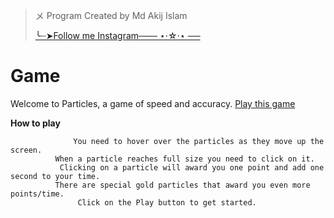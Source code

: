 >メ⁠ Program 
>Created by Md Akij Islam
>
>[╰┈➤Follow me Instagram─── ⋆⋅☆⋅⋆ ──](https://www.instagram.com/callmedexter4.0/)
# Game
Welcome to Particles, a game of speed and accuracy.
 [Play this game](https://xdotdex.github.io/game)

 **How to play**
 
                  You need to hover over the particles as they move up the screen.
              When a particle reaches full size you need to click on it.
               Clicking on a particle will award you one point and add one second to your time.
              There are special gold particles that award you even more points/time.
                   Click on the Play button to get started.
